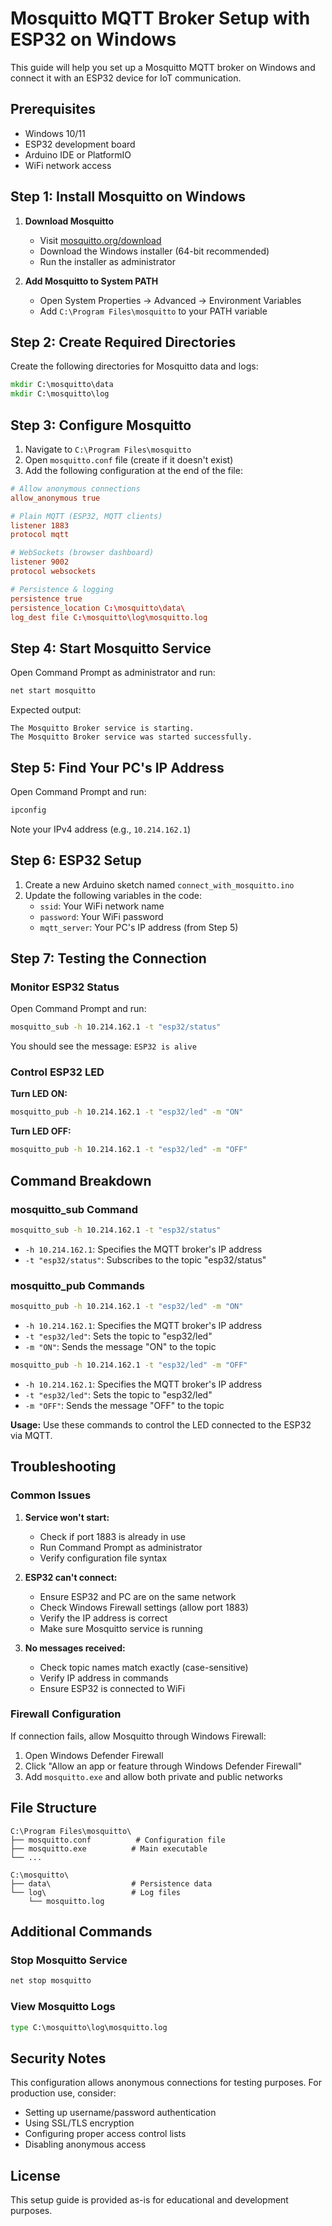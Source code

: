 # Mosquitto MQTT Broker Setup with ESP32 on Windows

This guide will help you set up a Mosquitto MQTT broker on Windows and connect it with an ESP32 device for IoT communication.

## Prerequisites

- Windows 10/11
- ESP32 development board
- Arduino IDE or PlatformIO
- WiFi network access

## Step 1: Install Mosquitto on Windows

1. **Download Mosquitto**

   - Visit [mosquitto.org/download](https://mosquitto.org/download/)
   - Download the Windows installer (64-bit recommended)
   - Run the installer as administrator

2. **Add Mosquitto to System PATH**
   - Open System Properties → Advanced → Environment Variables
   - Add `C:\Program Files\mosquitto` to your PATH variable

## Step 2: Create Required Directories

Create the following directories for Mosquitto data and logs:

```cmd
mkdir C:\mosquitto\data
mkdir C:\mosquitto\log
```

## Step 3: Configure Mosquitto

1. Navigate to `C:\Program Files\mosquitto`
2. Open `mosquitto.conf` file (create if it doesn't exist)
3. Add the following configuration at the end of the file:

```conf
# Allow anonymous connections
allow_anonymous true

# Plain MQTT (ESP32, MQTT clients)
listener 1883
protocol mqtt

# WebSockets (browser dashboard)
listener 9002
protocol websockets

# Persistence & logging
persistence true
persistence_location C:\mosquitto\data\
log_dest file C:\mosquitto\log\mosquitto.log
```

## Step 4: Start Mosquitto Service

Open Command Prompt as administrator and run:

```cmd
net start mosquitto
```

Expected output:

```
The Mosquitto Broker service is starting.
The Mosquitto Broker service was started successfully.
```

## Step 5: Find Your PC's IP Address

Open Command Prompt and run:

```cmd
ipconfig
```

Note your IPv4 address (e.g., `10.214.162.1`)

## Step 6: ESP32 Setup

1. Create a new Arduino sketch named `connect_with_mosquitto.ino`
2. Update the following variables in the code:
   - `ssid`: Your WiFi network name
   - `password`: Your WiFi password
   - `mqtt_server`: Your PC's IP address (from Step 5)

## Step 7: Testing the Connection

### Monitor ESP32 Status

Open Command Prompt and run:

```cmd
mosquitto_sub -h 10.214.162.1 -t "esp32/status"
```

You should see the message: `ESP32 is alive`

### Control ESP32 LED

**Turn LED ON:**

```cmd
mosquitto_pub -h 10.214.162.1 -t "esp32/led" -m "ON"
```

**Turn LED OFF:**

```cmd
mosquitto_pub -h 10.214.162.1 -t "esp32/led" -m "OFF"
```

## Command Breakdown

### mosquitto_sub Command

```cmd
mosquitto_sub -h 10.214.162.1 -t "esp32/status"
```

- `-h 10.214.162.1`: Specifies the MQTT broker's IP address
- `-t "esp32/status"`: Subscribes to the topic "esp32/status"

### mosquitto_pub Commands

```cmd
mosquitto_pub -h 10.214.162.1 -t "esp32/led" -m "ON"
```

- `-h 10.214.162.1`: Specifies the MQTT broker's IP address
- `-t "esp32/led"`: Sets the topic to "esp32/led"
- `-m "ON"`: Sends the message "ON" to the topic

```cmd
mosquitto_pub -h 10.214.162.1 -t "esp32/led" -m "OFF"
```

- `-h 10.214.162.1`: Specifies the MQTT broker's IP address
- `-t "esp32/led"`: Sets the topic to "esp32/led"
- `-m "OFF"`: Sends the message "OFF" to the topic

**Usage:** Use these commands to control the LED connected to the ESP32 via MQTT.

## Troubleshooting

### Common Issues

1. **Service won't start:**

   - Check if port 1883 is already in use
   - Run Command Prompt as administrator
   - Verify configuration file syntax

2. **ESP32 can't connect:**

   - Ensure ESP32 and PC are on the same network
   - Check Windows Firewall settings (allow port 1883)
   - Verify the IP address is correct
   - Make sure Mosquitto service is running

3. **No messages received:**
   - Check topic names match exactly (case-sensitive)
   - Verify IP address in commands
   - Ensure ESP32 is connected to WiFi

### Firewall Configuration

If connection fails, allow Mosquitto through Windows Firewall:

1. Open Windows Defender Firewall
2. Click "Allow an app or feature through Windows Defender Firewall"
3. Add `mosquitto.exe` and allow both private and public networks

## File Structure

```
C:\Program Files\mosquitto\
├── mosquitto.conf          # Configuration file
├── mosquitto.exe          # Main executable
└── ...

C:\mosquitto\
├── data\                  # Persistence data
└── log\                   # Log files
    └── mosquitto.log
```

## Additional Commands

### Stop Mosquitto Service

```cmd
net stop mosquitto
```

### View Mosquitto Logs

```cmd
type C:\mosquitto\log\mosquitto.log
```

## Security Notes

This configuration allows anonymous connections for testing purposes. For production use, consider:

- Setting up username/password authentication
- Using SSL/TLS encryption
- Configuring proper access control lists
- Disabling anonymous access

## License

This setup guide is provided as-is for educational and development purposes.

